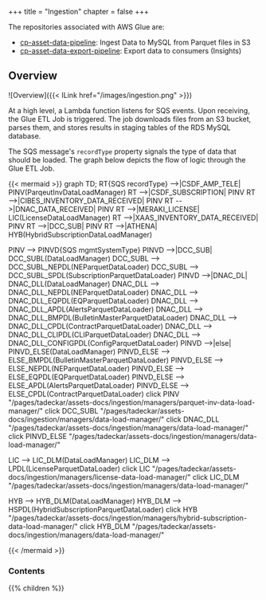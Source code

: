 +++
title = "Ingestion"
chapter = false
+++

The repositories associated with AWS Glue are:
- [cp-asset-data-pipeline](https://www-github3.cisco.com/cxe/cp-asset-data-pipeline): Ingest Data to MySQL from Parquet files in S3
- [cp-asset-data-export-pipeline](https://www-github3.cisco.com/cxe/cp-asset-data-export-pipeline): Export data to consumers (Insights)

## Overview
![Overview]({{< ILink href="/images/ingestion.png" >}})

At a high level, a Lambda function listens for SQS events. Upon receiving, the Glue ETL Job is triggered. The job downloads files from an S3 bucket, parses them, and stores results in staging tables of the RDS MySQL database.

The SQS message's `recordType` property signals the type of data that should be loaded. The graph below depicts the flow of logic through the Glue ETL Job.

{{< mermaid >}}
graph TD;
  RT{SQS recordType} -->|CSDF_AMP_TELE| PINV(ParqeutInvDataLoadManager)
  RT -->|CSDF_SUBSCRIPTION| PINV
  RT -->|CIBES_INVENTORY_DATA_RECEIVED| PINV
  RT -->|DNAC_DATA_RECEIVED| PINV
  RT -->|MERAKI_LICENSE| LIC(LicenseDataLoadManager)
  RT -->|XAAS_INVENTORY_DATA_RECEIVED| PINV
  RT -->|DCC_SUB| PINV
  RT -->|ATHENA| HYB(HybridSubscriptionDataLoadManager)

  PINV --> PINVD{SQS mgmtSystemType}
  PINVD -->|DCC_SUB| DCC_SUBL(DataLoadManager)
  DCC_SUBL --> DCC_SUBL_NEPDL(NEParquetDataLoader)
  DCC_SUBL --> DCC_SUBL_SPDL(SubscriptionParquetDataLoader)
  PINVD -->|DNAC_DL| DNAC_DLL(DataLoadManager)
  DNAC_DLL --> DNAC_DLL_NEPDL(NEParquetDataLoader)
  DNAC_DLL --> DNAC_DLL_EQPDL(EQParquetDataLoader)
  DNAC_DLL --> DNAC_DLL_APDL(AlertsParquetDataLoader)
  DNAC_DLL --> DNAC_DLL_BMPDL(BulletinMasterParquetDataLoader)
  DNAC_DLL --> DNAC_DLL_CPDL(ContractParquetDataLoader)
  DNAC_DLL --> DNAC_DLL_CLIPDL(CLIParquetDataLoader)
  DNAC_DLL --> DNAC_DLL_CONFIGPDL(ConfigParquetDataLoader)
  PINVD -->|else| PINVD_ELSE(DataLoadManager)
  PINVD_ELSE --> ELSE_BMPDL(BulletinMasterParquetDataLoader)
  PINVD_ELSE --> ELSE_NEPDL(NEParquetDataLoader)
  PINVD_ELSE --> ELSE_EQPDL(EQParquetDataLoader)
  PINVD_ELSE --> ELSE_APDL(AlertsParquetDataLoader)
  PINVD_ELSE --> ELSE_CPDL(ContractParquetDataLoader)
  click PINV "/pages/tadeckar/assets-docs/ingestion/managers/parquet-inv-data-load-manager/"
  click DCC_SUBL "/pages/tadeckar/assets-docs/ingestion/managers/data-load-manager/"
  click DNAC_DLL "/pages/tadeckar/assets-docs/ingestion/managers/data-load-manager/"
  click PINVD_ELSE "/pages/tadeckar/assets-docs/ingestion/managers/data-load-manager/"

  LIC --> LIC_DLM(DataLoadManager)
  LIC_DLM --> LPDL(LicenseParquetDataLoader)
  click LIC "/pages/tadeckar/assets-docs/ingestion/managers/license-data-load-manager/"
  click LIC_DLM "/pages/tadeckar/assets-docs/ingestion/managers/data-load-manager/"

  HYB --> HYB_DLM(DataLoadManager)
  HYB_DLM --> HSPDL(HybridSubscriptionParquetDataLoader)
  click HYB "/pages/tadeckar/assets-docs/ingestion/managers/hybrid-subscription-data-load-manager/"
  click HYB_DLM "/pages/tadeckar/assets-docs/ingestion/managers/data-load-manager/"

{{< /mermaid >}}

### Contents
{{% children %}}
